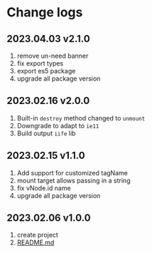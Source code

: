 # Change logs

## 2023.04.03 v2.1.0

1. remove un-need banner
2. fix export types
3. export es5 package
4. upgrade all package version

## 2023.02.16 v2.0.0

1. Built-in `destroy` method changed to `unmount`
2. Downgrade to adapt to `ie11`
3. Build output `iife` lib

## 2023.02.15 v1.1.0

1. Add support for customized tagName
2. mount target allows passing in a string
3. fix vNode.id name
4. upgrade all package version

## 2023.02.06 v1.0.0

1. create project
2. [README.md](./README.md)
